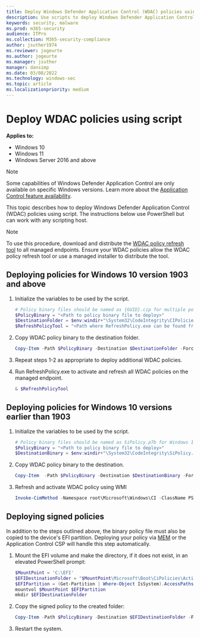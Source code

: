 ```yaml
---
title: Deploy Windows Defender Application Control (WDAC) policies using script (Windows)
description: Use scripts to deploy Windows Defender Application Control (WDAC) policies. Learn how with this step-by-step guide.
keywords: security, malware
ms.prod: m365-security
audience: ITPro
ms.collection: M365-security-compliance
author: jsuther1974
ms.reviewer: jogeurte
ms.author: jogeurte
ms.manager: jsuther
manager: dansimp
ms.date: 03/08/2022
ms.technology: windows-sec
ms.topic: article
ms.localizationpriority: medium
---
```


# Deploy WDAC policies using script

**Applies to:**

- Windows 10
- Windows 11
- Windows Server 2016 and above

>[!NOTE]
>Some capabilities of Windows Defender Application Control are only available on specific Windows versions. Learn more about the [Application Control feature availability](/windows/security/threat-protection/windows-defender-application-control/feature-availability).

This topic describes how to deploy Windows Defender Application Control (WDAC) policies using script. The instructions below use PowerShell but can work with any scripting host.

> [!NOTE]
> To use this procedure, download and distribute the [WDAC policy refresh tool](https://aka.ms/refreshpolicy) to all managed endpoints. Ensure your WDAC policies allow the WDAC policy refresh tool or use a managed installer to distribute the tool.

## Deploying policies for Windows 10 version 1903 and above

1. Initialize the variables to be used by the script.

    ```powershell
    # Policy binary files should be named as {GUID}.cip for multiple policy format files (where {GUID} = <PolicyId> from the Policy XML)
    $PolicyBinary = "<Path to policy binary file to deploy>"
    $DestinationFolder = $env:windir+"\System32\CodeIntegrity\CIPolicies\Active\"
    $RefreshPolicyTool = "<Path where RefreshPolicy.exe can be found from managed endpoints>"
    ```

2. Copy WDAC policy binary to the destination folder.

   ```powershell
   Copy-Item -Path $PolicyBinary -Destination $DestinationFolder -Force
   ```

3. Repeat steps 1-2 as appropriate to deploy additional WDAC policies.
4. Run RefreshPolicy.exe to activate and refresh all WDAC policies on the managed endpoint.

   ```powershell
   & $RefreshPolicyTool
   ```

## Deploying policies for Windows 10 versions earlier than 1903

1. Initialize the variables to be used by the script.

    ```powershell
    # Policy binary files should be named as SiPolicy.p7b for Windows 10 versions earlier than 1903
    $PolicyBinary = "<Path to policy binary file to deploy>"
    $DestinationBinary = $env:windir+"\System32\CodeIntegrity\SiPolicy.p7b"
    ```

2. Copy WDAC policy binary to the destination.

   ```powershell
   Copy-Item  -Path $PolicyBinary -Destination $DestinationBinary -Force
   ```

3. Refresh and activate WDAC policy using WMI

   ```powershell
   Invoke-CimMethod -Namespace root\Microsoft\Windows\CI -ClassName PS_UpdateAndCompareCIPolicy -MethodName Update -Arguments @{FilePath = $DestinationBinary}
   ```

## Deploying signed policies

In addition to the steps outlined above, the binary policy file must also be copied to the device's EFI partition. Deploying your policy via [MEM](/windows/security/threat-protection/windows-defender-application-control/deploy-windows-defender-application-control-policies-using-intune) or the Application Control CSP will handle this step automatically. 

1. Mount the EFI volume and make the directory, if it does not exist, in an elevated PowerShell prompt: 

    ```powershell
   $MountPoint = 'C:\EFI'
   $EFIDestinationFolder = "$MountPoint\Microsoft\Boot\CiPolicies\Active"
   $EFIPartition = (Get-Partition | Where-Object IsSystem).AccessPaths[0]
   mountvol $MountPoint $EFIPartition
   mkdir $EFIDestinationFolder
    ```

2. Copy the signed policy to the created folder:

    ```powershell
   Copy-Item -Path $PolicyBinary -Destination $EFIDestinationFolder -Force
    ```

3. Restart the system.
